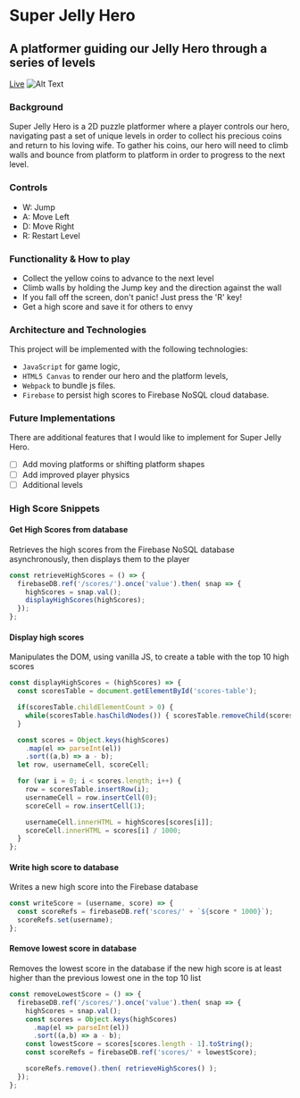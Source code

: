 # Super Jelly Hero
## A platformer guiding our Jelly Hero through a series of levels

[Live](https://dkirkpatrick99.github.io/Super-Jelly-Hero/)
![Alt Text](/assets/videos/jelly.gif)

### Background
Super Jelly Hero is a 2D puzzle platformer where a player controls our hero, navigating past a set of unique levels in order to collect his precious coins and return to his loving wife. To gather his coins, our hero will need to climb walls and bounce from platform to platform in order to progress to the next level.

### Controls
* W: Jump
* A: Move Left
* D: Move Right
* R: Restart Level

### Functionality & How to play
* Collect the yellow coins to advance to the next level
* Climb walls by holding the Jump key and the direction against the wall
* If you fall off the screen, don't panic! Just press the 'R' key!
* Get a high score and save it for others to envy

### Architecture and Technologies
This project will be implemented with the following technologies:

- `JavaScript` for game logic,
- `HTML5 Canvas` to render our hero and the platform levels,
- `Webpack` to bundle js files.
- `Firebase` to persist high scores to Firebase NoSQL cloud database.


### Future Implementations
There are additional features that I would like to implement for Super Jelly Hero.
- [ ] Add moving platforms or shifting platform shapes
- [ ] Add improved player physics
- [ ] Additional levels

### High Score Snippets

#### Get High Scores from database
Retrieves the high scores from the Firebase NoSQL database asynchronously, then displays them to the player
````js
const retrieveHighScores = () => {
  firebaseDB.ref('/scores/').once('value').then( snap => {
    highScores = snap.val();
    displayHighScores(highScores);
  });
};
````

#### Display high scores
Manipulates the DOM, using vanilla JS, to create a table with the top 10 high scores
````js
const displayHighScores = (highScores) => {
  const scoresTable = document.getElementById('scores-table');

  if(scoresTable.childElementCount > 0) {
    while(scoresTable.hasChildNodes()) { scoresTable.removeChild(scoresTable.lastChild); }
  }

  const scores = Object.keys(highScores)
    .map(el => parseInt(el))
    .sort((a,b) => a - b);
  let row, usernameCell, scoreCell;

  for (var i = 0; i < scores.length; i++) {
    row = scoresTable.insertRow(i);
    usernameCell = row.insertCell(0);
    scoreCell = row.insertCell(1);

    usernameCell.innerHTML = highScores[scores[i]];
    scoreCell.innerHTML = scores[i] / 1000;
  }
};
````

#### Write high score to database
Writes a new high score into the Firebase database
````js
const writeScore = (username, score) => {
  const scoreRefs = firebaseDB.ref('scores/' + `${score * 1000}`);
  scoreRefs.set(username);
};
````

#### Remove lowest score in database
Removes the lowest score in the database if the new high score is at least higher than the previous lowest one in the top 10 list
````js
const removeLowestScore = () => {
  firebaseDB.ref('/scores/').once('value').then( snap => {
    highScores = snap.val();
    const scores = Object.keys(highScores)
      .map(el => parseInt(el))
      .sort((a,b) => a - b);
    const lowestScore = scores[scores.length - 1].toString();
    const scoreRefs = firebaseDB.ref('scores/' + lowestScore);

    scoreRefs.remove().then( retrieveHighScores() );
  });
};
````